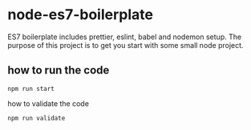 # node-es7-boilerplate

ES7 boilerplate includes prettier, eslint, babel and nodemon setup. The purpose of this project is to get you start with some small node project.

## how to run the code

```
npm run start
```

how to validate the code

```
npm run validate
```
